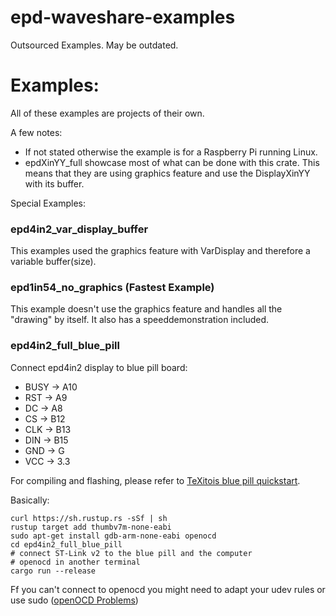 # epd-waveshare-examples
Outsourced Examples. May be outdated.


# Examples:

All of these examples are projects of their own. 

A few notes:
 - If not stated otherwise the example is for a Raspberry Pi running Linux.
 - epdXinYY_full showcase most of what can be done with this crate. This means that they are using graphics feature and use the DisplayXinYY with its buffer. 

Special Examples:

### epd4in2_var_display_buffer

This examples used the graphics feature with VarDisplay and therefore a variable buffer(size).

### epd1in54_no_graphics (Fastest Example)

This example doesn't use the graphics feature and handles all the "drawing" by itself. It also has a speeddemonstration included.

### epd4in2_full_blue_pill

Connect epd4in2 display to blue pill board:
- BUSY -> A10
- RST -> A9
- DC -> A8
- CS -> B12
- CLK -> B13
- DIN -> B15
- GND -> G
- VCC -> 3.3

For compiling and flashing, please refer to [TeXitois blue pill quickstart](https://github.com/TeXitoi/blue-pill-quickstart/blob/master/README.md).

Basically:

```shell
curl https://sh.rustup.rs -sSf | sh
rustup target add thumbv7m-none-eabi
sudo apt-get install gdb-arm-none-eabi openocd
cd epd4in2_full_blue_pill
# connect ST-Link v2 to the blue pill and the computer
# openocd in another terminal
cargo run --release
```

Ff you can't connect to openocd you might need to adapt your udev rules or use sudo ([openOCD Problems](https://rust-embedded.github.io/discovery/03-setup/linux.html#udev-rules))


